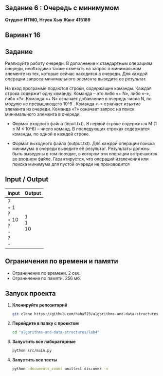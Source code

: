 ## Задание 6 : Очередь с минимумом
 

**Студент ИТМО,  Нгуен Хыу Жанг  415189**  

## Вариант 16

## Задание

Реализуйте работу очереди. В дополнение к стандартным операциям очереди, необходимо также отвечать на запрос о минимальном элементе из тех, которые сейчас находится в очереди. Для каждой операции запроса минимального элемента выведите ее результат.

На вход программе подаются строки, содержащие команды. Каждая строка содержит одну команду. Команда – это либо «+ N», либо «–», либо «?». Команда «+ N» означает добавление в очередь числа N, по модулю не превышающего 10^9 . Команда «–» означает изъятие элемента из очереди. Команда «?» означает запрос на поиск минимального элемента в очереди.

- Формат входного файла (input.txt). В первой строке содержится M (1 ≤ M ≤ 10^6) – число команд. В последующих строках содержатся команды, по одной в каждой строке.

- Формат выходного файла (output.txt). Для каждой операции поиска минимума в очереди выведите её результат. Результаты должны быть выведены в том порядке, в котором эти операции встречаются во входном файле. Гарантируется, что операций извлечения или поиска минимума для пустой очереди не производится

  
## Input / Output 

| Input                                             | Output                               |   
|---------------------------------------------------|--------------------------------------|
| 7<br/>+ 1<br/>?<br/>+ 10<br/>?<br/>-<br/>?<br/>-  | 1<br/>1<br/>10                       |




## Ограничения по времени и памяти

- Ограничение по времени. 2 сек.
- Ограничение по памяти. 256 мб.


## Запуск проекта
1. **Клонируйте репозиторий**
   ```bash
   git clone https://github.com/haha523/algorithms-and-data-structures.git
   ```
2. **Перейдите в папку с проектом**
   ```bash
   cd "algorithms-and-data-structures/lab4"
   ```
3. **Запустить все лабораторные**
    ```bash
   python src/main.py
   ```
4. **Запустить все тесты**
    ```bash
   python -documents_count unittest discover -v
   ```

